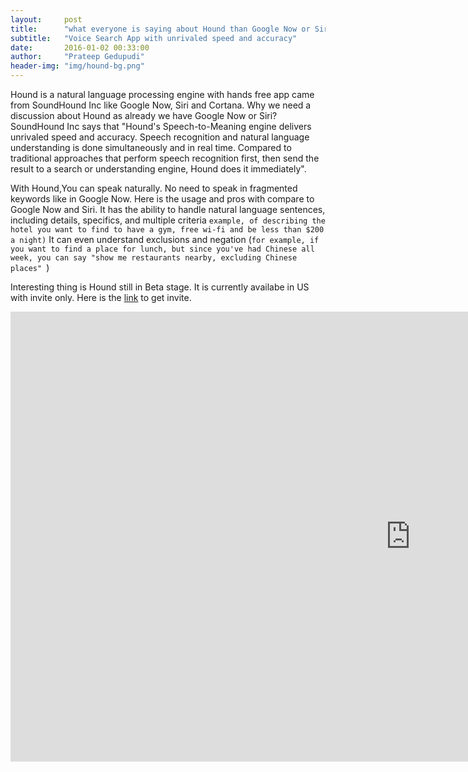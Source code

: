 ```yaml
---
layout:     post
title:      "what everyone is saying about Hound than Google Now or Siri"
subtitle:   "Voice Search App with unrivaled speed and accuracy"
date:       2016-01-02 00:33:00
author:     "Prateep Gedupudi"
header-img: "img/hound-bg.png"
---
```

<p>
	Hound is a natural language processing engine with hands free app came from SoundHound Inc like Google Now, Siri and Cortana. Why we need a discussion about Hound as already we have Google Now or Siri? SoundHound Inc says that "Hound's Speech-to-Meaning engine delivers unrivaled speed and accuracy. Speech recognition and natural language understanding is done simultaneously and in real time. Compared to traditional approaches that perform speech recognition first, then send the result to a search or understanding engine, Hound does it immediately". 
</p>
<p>
	With Hound,You can speak naturally. No need to speak in fragmented keywords like in Google Now. Here is the usage and pros with compare to Google Now and Siri.
	It has the ability to handle natural language sentences, including details, specifics, and multiple criteria <code>example, of describing the hotel you want to find to have a gym, free wi-fi and be less than $200 a night)</code>
	It can even understand exclusions and negation (<code>for example, if you want to find a place for lunch, but since you've had Chinese all week, you can say "show me restaurants nearby, excluding Chinese places" </code>)
</p>
<p>
	Interesting thing is Hound still in Beta stage. It is currently availabe in US with invite only. Here is the <a href="http://www.soundhound.com/hound">link</a> to get invite.
</p>
<div class="embed-responsive embed-responsive-16by9">
	<iframe width="1280" height="720" src="https://www.youtube.com/embed/yUbK1yeYzAI" frameborder="0" allowfullscreen></iframe>
</div>
